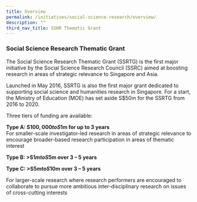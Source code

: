 ```yaml
---
title: Overview
permalink: /initiatives/social-science-research/overview/
description: ""
third_nav_title: SSHR Thematic Grant
---
```

### **Social Science Research Thematic Grant**
The Social Science Research Thematic Grant (SSRTG) is the first major initiative by the Social Science Research Council (SSRC) aimed at boosting research in areas of strategic relevance to Singapore and Asia.  
  
Launched in May 2016, SSRTG is also the first major grant dedicated to supporting social science and humanities research in Singapore. For a start, the Ministry of Education (MOE) has set aside S$50m for the SSRTG from 2016 to 2020.  
  
Three tiers of funding are available:

**Type A: S$100,000 to S$1m for up to 3 years**<br>
For smaller-scale investigator-led research in areas of strategic relevance to encourage broader-based research participation in areas of thematic interest

**Type B: &gt;S$1m to S$5m over 3 – 5 years**

**Type C: &gt;S$5m to S$10m over 3 – 5 years**

For larger-scale research where research performers are encouraged to collaborate to pursue more ambitious inter-disciplinary research on issues of cross-cutting interests